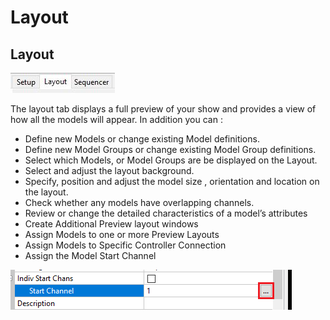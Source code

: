 # Layout

## Layout

![](../../.gitbook/assets/layout-tab.JPG)



The layout tab displays a full preview of your show and provides a view of how all the models will appear. In addition you can :

* Define new Models or change existing Model definitions.
* Define new Model Groups or change existing Model Group definitions.
* Select which Models, or Model Groups are be displayed on the Layout.
* Select and adjust the layout background.
* Specify, position and adjust the model size , orientation and location on the layout.
* Check whether any models have overlapping channels.
* Review or change the detailed characteristics of a model’s attributes
* Create Additional Preview layout windows
* Assign Models to one or more  Preview Layouts
* Assign Models to Specific Controller Connection
* Assign the Model Start Channel

![](../../.gitbook/assets/image%20%28622%29.png)

